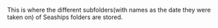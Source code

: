 This is where the different subfolders(with names as the date they were taken on) of Seaships folders are stored.
